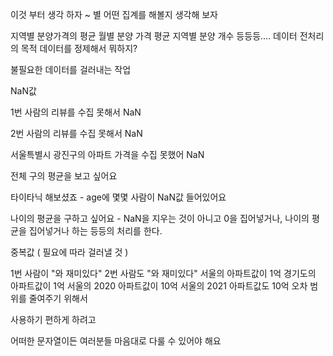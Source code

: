 이것 부터 생각 하자
~ 별 어떤 집계를 해볼지 생각해 보자

지역별 분양가격의 평균
월별 분양 가격 평균
지역별 분양 개수
등등등....
데이터 전처리의 목적
데이터를 정제해서 뭐하지?

불필요한 데이터를 걸러내는 작업

NaN값

1번 사람의 리뷰를 수집 못해서 NaN

2번 사람의 리뷰를 수집 못해서 NaN

서울특별시 광진구의 아파트 가격을 수집 못했어 NaN

전체 구의 평균을 보고 싶어요

타이타닉 해보셨죠 - age에 몇몇 사람이 NaN값 들어있어요

나이의 평균을 구하고 싶어요 - NaN을 지우는 것이 아니고 0을 집어넣거나, 나이의 평균을 집어넣거나 하는 등등의 처리를 한다.

중복값 ( 필요에 따라 걸러낼 것 )

1번 사람이 "와 재미있다"
2번 사람도 "와 재미있다"
서울의 아파트값이 1억
경기도의 아파트값이 1억
서울의 2020 아파트값이 10억
서울의 2021 아파트값도 10억
오차 범위를 줄여주기 위해서

사용하기 편하게 하려고

어떠한 문자열이든 여러분들 마음대로 다룰 수 있어야 해요
